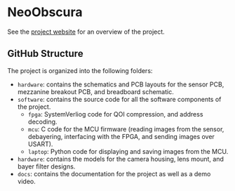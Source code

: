 # NeoObscura
See the [project website](kavidey.github.io/NeoObscura/) for an overview of the project.

## GitHub Structure

The project is organized into the following folders:
- `hardware`: contains the schematics and PCB layouts for the sensor PCB,  mezzanine breakout PCB, and breadboard schematic.
- `software`: contains the source code for all the software components of the project.
    - `fpga`: SystemVerliog code for QOI compression, and address decoding.
    - `mcu`: C code for the MCU firmware (reading images from the sensor, debayering, interfacing with the FPGA, and sending images over USART).
    - `laptop`: Python code for displaying and saving images from the MCU.
- `hardware`: contains the models for the camera housing, lens mount, and bayer filter designs.
- `docs`: contains the documentation for the project as well as a demo video.
